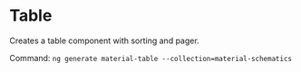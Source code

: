  # Table
 Creates a table component with sorting and pager.

 Command: `ng generate material-table --collection=material-schematics`
 